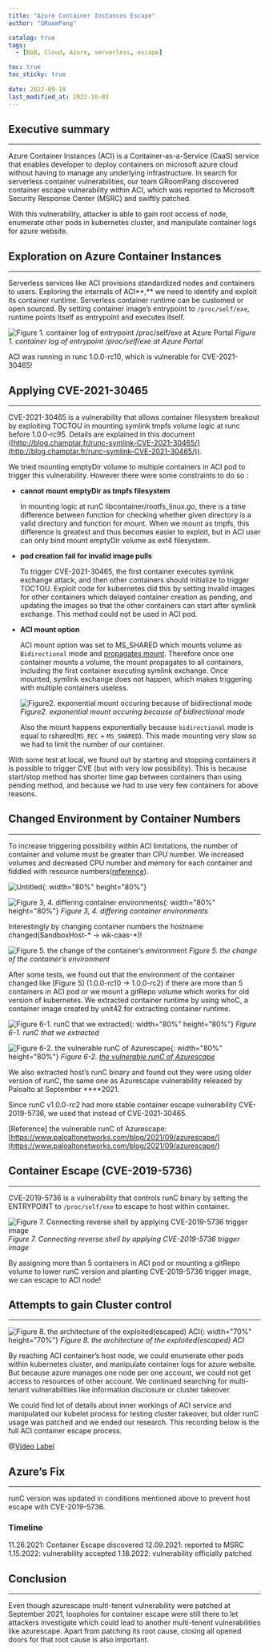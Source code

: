 ```yaml
---
title: "Azure Container Instances Escape"
author: "GRoomPang"

catalog: true
tags:
  - [BoB, Cloud, Azure, serverless, escape]

toc: true
toc_sticky: true
 
date: 2022-09-18
last_modified_at: 2022-10-03
---
```


## Executive summary

---

Azure Container Instances (ACI) is a Container-as-a-Service (CaaS) service that enables developer to deploy containers on microsoft azure cloud without having to manage any underlying infrastructure. In search for serverless container vulnerabilities, our team GRoomPang discovered container escape vulnerability within ACI, which was reported to Microsoft Security Response Center (MSRC) and swiftly patched. 

With this vulnerability, attacker is able to gain root access of node, enumerate other pods in kubernetes cluster, and manipulate container logs for azure website.

## Exploration on Azure Container Instances

---

Serverless services like ACI provisions standardized nodes and containers to users. Exploring the internals of ACI**,** we need to identify and exploit its container runtime. Serverless container runtime can be customed or open sourced. By setting container image’s entrypoint to `/proc/self/exe`, runtime points itself as entrypoint and executes itself. 

![Figure 1.  container log of entrypoint /proc/self/exe at Azure Portal](https://user-images.githubusercontent.com/54650556/193565747-0567d419-b8bf-466b-ac4c-4bce82c2b108.png)
*Figure 1.  container log of entrypoint /proc/self/exe at Azure Portal*

ACI was running in runc 1.0.0-rc10, which is vulnerable for CVE-2021-30465!

## Applying CVE-2021-30465

---

CVE-2021-30465 is a vulnerability that allows container filesystem breakout by exploiting TOCTOU in mounting symlink tmpfs volume logic at runc before 1.0.0-rc95. Details are explained in this document ([http://blog.champtar.fr/runc-symlink-CVE-2021-30465/](http://blog.champtar.fr/runc-symlink-CVE-2021-30465/)). 

We tried mounting emptyDir volume to multiple containers in ACI pod to trigger this vulnerability. However there were some constraints to do so :

- **cannot mount emptyDir as tmpfs filesystem**
    
    In mounting logic at runC libcontainer/rootfs_linux.go, there is a time difference between function for checking whether given directory is a valid directory and function for mount. When we mount as tmpfs, this difference is greatest and thus becomes easier to exploit, but in ACI user can only bind mount emptyDir volume as ext4 filesystem.
    
- **pod creation fail for invalid image pulls**
    
    To trigger CVE-2021-30465, the first container executes symlink exchange attack, and then other containers should initialize to trigger TOCTOU. Exploit code for kubernetes did this by setting invalid images for other containers which delayed container creation as pending, and updating the images so that the other containers can start after symlink exchange. This method could not be used in ACI pod. 
    

- **ACI mount option**
    
    ACI mount option was set to MS_SHARED which mounts volume as `Bidirectional` mode and [propagates mount](https://kubernetes.io/docs/concepts/storage/volumes/#mount-propagation). Therefore once one container mounts a volume, the mount propagates to all containers, including the first container executing symlink exchange. Once mounted, symlink exchange does not happen, which makes triggering with multiple containers useless.
    
    ![Figure2. exponential mount occuring because of bidirectional mode](https://user-images.githubusercontent.com/54650556/193566091-e1232839-e77a-4204-b684-24fec91ed942.png)*Figure2. exponential mount occuring because of bidirectional mode*
    
    Also the mount happens exponentially because `bidirectional` mode is equal to rshared(`MS_REC` + `MS_SHARED`). This made mounting very slow so we had to limit the number of our container.
    

With some test at local, we found out by starting and stopping containers it is possible to trigger CVE (but with very low possibility). This is because start/stop method has shorter time gap between containers than using pending method, and because we had to use very few containers for above reasons.

## Changed Environment by Container Numbers

---

To increase triggering possibility within ACI limitations, the number of container and volume must be greater than CPU number. We increased volumes and decreased CPU number and memory for each container and fiddled with resource numbers([reference](https://kubernetes.io/docs/concepts/configuration/manage-resources-containers/)).

![Untitled](https://user-images.githubusercontent.com/54650556/193566623-377f1c9c-80de-4bea-8693-76c9fc89dfb8.png){: width="80%" height="80%"}

![Figure 3, 4. differing container environments](https://user-images.githubusercontent.com/54650556/193566637-8cf06374-1785-4601-8918-d3fe204b8a0b.png){: width="80%" height="80%"}
*Figure 3, 4. differing container environments*

Interestingly by changing container numbers  the hostname changed(SandboxHost-* → wk-caas-*)!

![Figure 5. the change of the container’s environment](https://user-images.githubusercontent.com/54650556/193566770-8d08d2b8-1c47-412e-8e01-f665ff9e83a2.png)
*Figure 5. the change of the container’s environment*

After some tests, we found out that the environment of the container changed like [Figure 5] (1.0.0-rc10 → 1.0.0-rc2) if there are more than 5 containers in ACI pod or we mount a gitRepo volume which works for old version of kubernetes. We extracted container runtime by using whoC, a container image created by unit42 for extracting container runtime.

![Figure 6-1. runC that we extracted](https://user-images.githubusercontent.com/54650556/193566664-c7680140-1249-4ca6-af36-7c16f8dcfdf9.png){: width="80%" height="80%"}
*Figure 6-1. runC that we extracted*

![Figure 6-2. [the vulnerable runC of Azurescape](https://www.paloaltonetworks.com/blog/2021/09/azurescape/)](https://user-images.githubusercontent.com/54650556/193566789-be69af01-e148-4f67-aac0-d40c80322603.png){: width="80%" height="80%"}
*Figure 6-2. [the vulnerable runC of Azurescape](https://www.paloaltonetworks.com/blog/2021/09/azurescape/)*

We also extracted host’s runC binary and found out they were using older version of runC, the same one as Azurescape vulnerability released by Paloalto at September ****2021.

Since runC v1.0.0-rc2 had more stable container escape vulnerability CVE-2019-5736, we used that instead of CVE-2021-30465.

[Reference] the vulnerable runC of Azurescape: [https://www.paloaltonetworks.com/blog/2021/09/azurescape/](https://www.paloaltonetworks.com/blog/2021/09/azurescape/)

## Container Escape (CVE-2019-5736)

---

CVE-2019-5736 is a vulnerability that controls runC binary by setting the ENTRYPOINT to `/proc/self/exe` to escape to host within container. 

![Figure 7. Connecting reverse shell by applying CVE-2019-5736 trigger image](https://user-images.githubusercontent.com/54650556/193566113-2e7aa838-ed02-4aa9-ad0e-fe2815adcddc.png)
*Figure 7. Connecting reverse shell by applying CVE-2019-5736 trigger image*

By assigning more than 5 containers in ACI pod or mounting a gitRepo volume to lower runC version and planting CVE-2019-5736 trigger image, we can escape to ACI node!

## Attempts to gain Cluster control

---

![Figure 8. the architecture of the exploited(escaped) ACI](https://user-images.githubusercontent.com/54650556/193566123-ef5b9a36-5596-4df5-b6ac-b53afe0245d2.png){: width="70%" height="70%"}
*Figure 8. the architecture of the exploited(escaped) ACI*

By reaching ACI container’s host node, we could enumerate other pods within kubernetes cluster, and manipulate container logs for azure website. But because azure manages one node per one account, we could not get access to resources of other account. We continued searching for multi-tenant vulnerabilities like information disclosure or cluster takeover.

We could find lot of details about inner workings of ACI service and manipulated our kubelet process for testing cluster takeover, but older runC usage was patched and we ended our research. This recording below is the full ACI container escape process.

@[Video Label](https://www.youtube.com/watch?v=xitHuQj8k24)

## Azure’s Fix

---

runC version was updated in conditions mentioned above to prevent host escape with CVE-2019-5736.

### Timeline

11.26.2021: Container Escape discovered
12.09.2021: reported to MSRC
1.15.2022: vulnerability accepted
1.18.2022: vulnerability officially patched

## Conclusion

---

Even though azurescape multi-tenent vulnerability were patched at September 2021, loopholes for container escape were still there to let attackers investigate which could lead to another multi-tenent vulnerabilities like azurescape. Apart from patching its root cause, closing all opened doors for that root cause is also important.